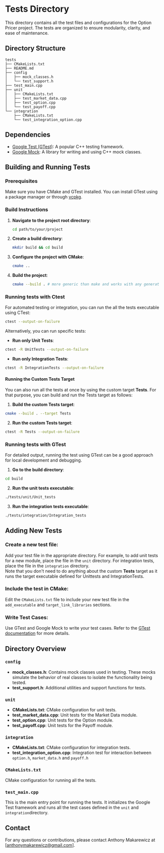 # Tests Directory

This directory contains all the test files and configurations for the Option Pricer project. The tests are organized to ensure modularity, clarity, and ease of maintenance.

## Directory Structure
```plaintext
tests
├── CMakeLists.txt
├── README.md
├── config
│   ├── mock_classes.h
│   └── test_support.h
├── test_main.cpp
├── unit
│   ├── CMakeLists.txt
│   ├── test_market_data.cpp
│   ├── test_option.cpp
│   └── test_payoff.cpp
└── integration
    ├── CMakeLists.txt
    └── test_integration_option.cpp
```

## Dependencies

- [Google Test (GTest)](https://github.com/google/googletest): A popular C++ testing framework.
- [Google Mock](https://github.com/google/googletest/tree/main/googlemock): A library for writing and using C++ mock classes.

## Building and Running Tests

### Prerequisites
Make sure you have CMake and GTest installed. You can install GTest using a package manager or
through [vcpkg](https://github.com/microsoft/vcpkg).

### Build Instructions

1. **Navigate to the project root directory**:
   ```sh
   cd path/to/your/project
   ```
2. **Create a build directory**:
   ```sh
   mkdir build && cd build
   ```
3. **Configure the project with CMake**:
   ```sh
   cmake ..
   ```
4. **Build the project**:
   ```sh
   cmake --build . # more generic than make and works with any generator
   ```
   
### Running tests with Ctest
For automated testing or integration,
you can run the all the tests executable using CTest:
```sh
ctest --output-on-failure
```

Alternatively, you can run specific tests:
- **Run only Unit Tests**:
```sh
ctest -R UnitTests --output-on-failure
```
- **Run only Integration Tests**:
```sh
ctest -R IntegrationTests --output-on-failure
```

#### Running the Custom Tests Target
You can also run all the tests at once by using the custom target **Tests**.
For that purpose, you can build and run the Tests target as follows:
1. **Build the custom Tests target**:
```sh
cmake --build . --target Tests
```
2. **Run the custom Tests target**:
```sh
ctest -R Tests --output-on-failure
```

### Running tests with GTest
For detailed output, running the test using GTest can be a good approach for local
development and debugging.
1. **Go to the build directory**:
```sh
cd build
```
2. **Run the unit tests executable**:
```sh
./tests/unit/Unit_tests
```
3. **Run the integration tests executable**:
```sh
./tests/integration/Integration_tests
```

## Adding New Tests

### Create a new test file:
Add your test file in the appropriate directory.
For example, to add unit tests for a new module, place the file in the `unit` directory.
For integration tests, place the file in the `integration` directory.<br>
Note that you don't need to do anything about the custom **Tests** target as it 
runs the target executable defined for Unittests and IntegrationTests.

### Include the test in CMake:
Edit the `CMakeLists.txt` file to include your new test file in the `add_executable` and `target_link_libraries` sections.

### Write Test Cases:
Use GTest and Google Mock to write your test cases. Refer to the [GTest documentation](https://github.com/google/googletest/blob/main/googletest/docs/primer.md) for more details.

## Directory Overview

### `config`
- **mock_classes.h**: Contains mock classes used in testing. These mocks simulate the behavior of real classes to isolate the functionality being tested.
- **test_support.h**: Additional utilities and support functions for tests.

### `unit`
- **CMakeLists.txt**: CMake configuration for unit tests.
- **test_market_data.cpp**: Unit tests for the Market Data module.
- **test_option.cpp**: Unit tests for the Option module.
- **test_payoff.cpp**: Unit tests for the Payoff module.

### `integration`
- **CMakeLists.txt**: CMake configuration for integration tests.
- **test_integration_option.cpp**: Integration test for interaction between `option.h`, `market_data.h` and `payoff.h`

### `CMakeLists.txt`
CMake configuration for running all the tests.

### `test_main.cpp`
This is the main entry point for running the tests.
It initializes the Google Test framework and runs all the test cases defined in the `unit` and `integration`directory.

## Contact
For any questions or contributions, please contact Anthony Makarewicz at [anthonymakarewicz@gmail.com].
